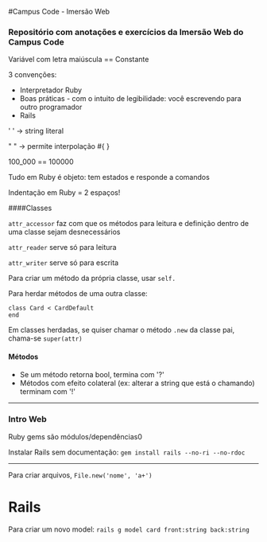 #Campus Code - Imersão Web
### Repositório com anotações e exercícios da Imersão Web do Campus Code

Variável com letra maiúscula == Constante

3 convenções:
* Interpretador Ruby
* Boas práticas - com o intuito de legibilidade: você escrevendo para outro programador
* Rails

' ' -> string literal

" " -> permite interpolação #{ }

100_000 == 100000

Tudo em Ruby é objeto: tem estados e responde a comandos

Indentação em Ruby = 2 espaços!

####Classes

`attr_accessor` faz com que os métodos para leitura e definição dentro de uma classe sejam desnecessários

`attr_reader` serve só para leitura

`attr_writer` serve só para escrita

Para criar um método da própria classe, usar `self.`

Para herdar métodos de uma outra classe:
```
class Card < CardDefault
end
```

Em classes herdadas, se quiser chamar o método `.new` da classe pai, chama-se `super(attr)`

#### Métodos
* Se um método retorna bool, termina com '?'
* Métodos com efeito colateral (ex: alterar a string que está o chamando) terminam com '!'

-----

### Intro Web

Ruby gems são módulos/dependências0

Instalar Rails sem documentação: `gem install rails --no-ri --no-rdoc`

-----
Para criar arquivos, `File.new('nome', 'a+')`


Rails
===
Para criar um novo model:
`rails g model card front:string back:string`
